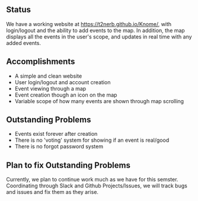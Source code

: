 ## Status
We have a working website at https://t2nerb.github.io/Knome/, with login/logout and the ability to add 
events to the map. In addition, the map displays all the events in the user's scope, and updates in 
real time with any added events.

## Accomplishments
- A simple and clean website
- User login/logout and account creation
- Event viewing through a map
- Event creation though an icon on the map
- Variable scope of how many events are shown through map scrolling

## Outstanding Problems
- Events exist forever after creation
- There is no 'voting' system for showing if an event is real/good
- There is no forgot password system

## Plan to fix Outstanding Problems
Currently, we plan to continue work much as we have for this semster. Coordinating through Slack and 
Github Projects/Issues, we will track bugs and issues and fix them as they arise. 
